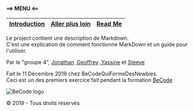 #### ==> MENU <==  
[Introduction](https://github.com/Steeve1301/exercice-markdown/blob/master/what-is-markdown.md) | [Aller plus loin](https://github.com/Steeve1301/exercice-markdown/blob/master/continue-with-markdown.md) | [Read Me](https://github.com/Steeve1301/exercice-markdown/blob/master/readme.md)  
---------------------- | ---------------------- | ----------------------

Le project contient une description de Markdown.  
C'est une explication de comment fonctionne MarkDown et un guide pour l'utiliser.

Par le "groupe 4", [Jonathan](https://github.com/j-pard) ,[Geoffrey](https://github.com/Geoffrey-becode) ,[Yassine](https://github.com/YassBouk) et [Steeve](https://github.com/Steeve1301)

Fait le 11 Décembre 2019 chez BeCodeQuiFormeDesNewbies.  
Ceci est un des premiers exercice fait pendant la formation [BeCode](https://www.becode.org/)

![BeCode logo](https://www.becode.org/register/assets/images/logo_Becode.png)

© 2019 - Tous droits réservés

